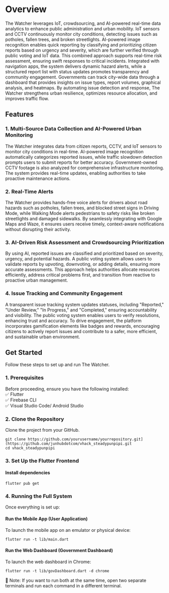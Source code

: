 # Overview

The Watcher leverages IoT, crowdsourcing, and AI-powered real-time data analytics to enhance public administration and urban mobility. IoT sensors and CCTV continuously monitor city conditions, detecting issues such as potholes, fallen trees, and broken streetlights. AI-powered image recognition enables quick reporting by classifying and prioritizing citizen reports based on urgency and severity, which are further verified through public voting and IoT data. This combined approach supports real-time risk assessment, ensuring swift responses to critical incidents. Integrated with navigation apps, the system delivers dynamic hazard alerts, while a structured report list with status updates promotes transparency and community engagement. Governments can track city-wide data through a dashboard that provides insights on issue types, report volumes, graphical analysis, and heatmaps. By automating issue detection and response, The Watcher strengthens urban resilience, optimizes resource allocation, and improves traffic flow.

## Features

### 1. Multi-Source Data Collection and AI-Powered Urban Monitoring
The Watcher integrates data from citizen reports, CCTV, and IoT sensors to monitor city conditions in real-time. AI-powered image recognition automatically categorizes reported issues, while traffic slowdown detection prompts users to submit reports for better accuracy. Government-owned CCTV footage is also analyzed for comprehensive infrastructure monitoring. The system provides real-time updates, enabling authorities to take proactive maintenance actions.

### 2. Real-Time Alerts
The Watcher provides hands-free voice alerts for drivers about road hazards such as potholes, fallen trees, and blocked street signs in Driving Mode, while Walking Mode alerts pedestrians to safety risks like broken streetlights and damaged sidewalks. By seamlessly integrating with Google Maps and Waze, it ensures users receive timely, context-aware notifications without disrupting their activity.

### 3. AI-Driven Risk Assessment and Crowdsourcing Prioritization
By using AI, reported issues are classified and prioritized based on severity, urgency, and potential hazards. A public voting system allows users to validate reports by upvoting, downvoting, or adding details, ensuring more accurate assessments. This approach helps authorities allocate resources efficiently, address critical problems first, and transition from reactive to proactive urban management.

### 4. Issue Tracking and Community Engagement
A transparent issue tracking system updates statuses, including "Reported," "Under Review," "In Progress," and "Completed," ensuring accountability and visibility. The public voting system enables users to verify resolutions, enhancing trust and accuracy. To drive engagement, the platform incorporates gamification elements like badges and rewards, encouraging citizens to actively report issues and contribute to a safer, more efficient, and sustainable urban environment.

## Get Started
Follow these steps to set up and run The Watcher.

### 1. Prerequisites
Before proceeding, ensure you have the following installed:  
✅ Flutter   
✅ Firebase CLI   
✅ Visual Studio Code/ Android Studio  

### 2. Clone the Repository
Clone the project from your GitHub.
```
git clone https://github.com/yourusername/yourrepository.git](https://github.com/junhubdotcom/vhack_steadypunpipi.git
cd vhack_steadypunpipi
```

### 3. Set Up the Flutter Frontend
#### Install dependencies
```
flutter pub get
```

### 4. Running the Full System
Once everything is set up:

#### Run the Mobile App (User Application)
To launch the mobile app on an emulator or physical device:
```
flutter run -t lib/main.dart
```
#### Run the Web Dashboard (Government Dashboard)
To launch the web dashboard in Chrome:
```
flutter run -t lib/govDashboard.dart -d chrome
```
🔹 Note: If you want to run both at the same time, open two separate terminals and run each command in a different terminal.

